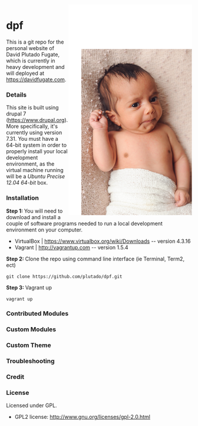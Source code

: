 <img alt="hayaan fugate" src="/docs/hayaan-smirk.jpg" align="right">

dpf
===
This is a git repo for the personal website of David Plutado Fugate, which is currently in heavy development and will deployed at https://davidfugate.com.


### Details
This site is built using drupal 7 (https://www.drupal.org).  More specifically, it's currently using version 7.31.  You must have a 64-bit system in order to properly install your local development environment, as the virtual machine running will be a _Ubuntu Precise 12.04 64-bit_ box.


### Installation
<b>Step 1: </b>You will need to download and install a couple of software programs needed to run a local development environment on your computer.
- VirtualBox | https://www.virtualbox.org/wiki/Downloads -- version 4.3.16
- Vagrant | http://vagrantup.com -- version 1.5.4

<b>Step 2: </b>Clone the repo using command line interface (ie Terminal, Term2, ect) <br/>
<pre><code>git clone https://github.com/plutado/dpf.git</code></pre>

<b>Step 3: </b>Vagrant up <br/>
<pre><code>vagrant up</code></pre>

### Contributed Modules


### Custom Modules


### Custom Theme


### Troubleshooting


### Credit


### License

Licensed under GPL.

- GPL2 license: http://www.gnu.org/licenses/gpl-2.0.html
